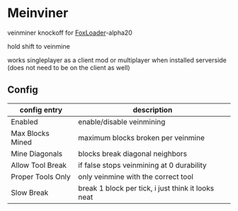 # Meinviner

veinminer knockoff for [FoxLoader](https://github.com/Fox2Code/FoxLoader)-alpha20

hold shift to veinmine

works singleplayer as a client mod or multiplayer when installed serverside (does not need to be on the client as well)

## Config

| config entry       | description                                        |
|--------------------|----------------------------------------------------|
| Enabled            | enable/disable veinmining                          |
| Max Blocks Mined   | maximum blocks broken per veinmine                 |
| Mine Diagonals     | blocks break diagonal neighbors                    |
| Allow Tool Break   | if false stops veinmining at 0 durability          |
| Proper Tools Only  | only veinmine with the correct tool                |
| Slow Break         | break 1 block per tick, i just think it looks neat |
